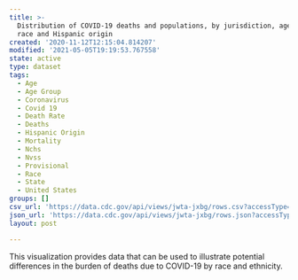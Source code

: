 ```yaml
---
title: >-
  Distribution of COVID-19 deaths and populations, by jurisdiction, age, and
  race and Hispanic origin
created: '2020-11-12T12:15:04.814207'
modified: '2021-05-05T19:19:53.767558'
state: active
type: dataset
tags:
  - Age
  - Age Group
  - Coronavirus
  - Covid 19
  - Death Rate
  - Deaths
  - Hispanic Origin
  - Mortality
  - Nchs
  - Nvss
  - Provisional
  - Race
  - State
  - United States
groups: []
csv_url: 'https://data.cdc.gov/api/views/jwta-jxbg/rows.csv?accessType=DOWNLOAD'
json_url: 'https://data.cdc.gov/api/views/jwta-jxbg/rows.json?accessType=DOWNLOAD'
layout: post

---
```

This visualization provides data that can be used to illustrate potential differences in the burden of deaths due to COVID-19 by race and ethnicity.
